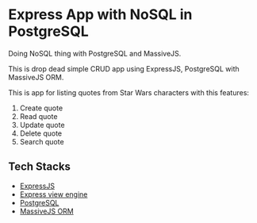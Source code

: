 # Express App with NoSQL in PostgreSQL

Doing NoSQL thing with PostgreSQL and MassiveJS.

This is drop dead simple CRUD app using ExpressJS, PostgreSQL with MassiveJS ORM.

This is app for listing quotes from Star Wars characters with this features:

1. Create quote
2. Read quote
3. Update quote
4. Delete quote
5. Search quote

## Tech Stacks

* [ExpressJS](http://expressjs.com/)
* [Express view engine](https://github.com/reactjs/express-react-views)
* [PostgreSQL](https://www.postgresql.org/)
* [MassiveJS ORM](https://github.com/robconery/massive-js)

